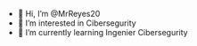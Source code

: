 - 👋 Hi, I’m @MrReyes20
- 👀 I’m interested in Cibersegurity
- 🌱 I’m currently learning Ingenier Cibersegurity

<!---
MrReyes20/MrReyes20 is a ✨ special ✨ repository because its `README.md` (this file) appears on your GitHub profile.
You can click the Preview link to take a look at your changes.
--->
